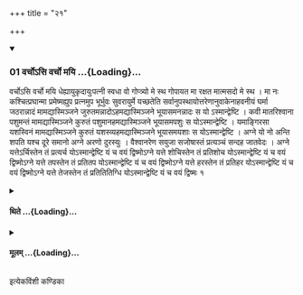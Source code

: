 +++
title = "२१"

+++

<div class="js_include" includetitle="true" newlevelforh1="3" unfilled url="/vedAH_yajuH/taittirIyam/sUtram/ApastambaH/shrautam/vishvAsa-prastutiH/06/21/01_varcho-si_varcho_mayi.md">
<details open><summary><h3>01 वर्चोऽसि वर्चो मयि ...{Loading}...</h3></summary>

वर्चोऽसि वर्चो मयि धेह्यायुकृदायुःपत्नी स्वधा वो गोप्त्र्यो मे स्थ गोपायत मा रक्षत मात्मसदो मे स्थ । मा नः कश्चित्प्रघान्मा प्रमेष्मह्युप प्रत्नमुप भूर्भुवः सुवरायुर्मे यच्छतेति सर्वानुपस्थायोत्तरेणानुवाकेनाहवनीयं घर्मा जठरान्नादं मामद्यास्मिञ्जने जुरुतमन्नादोऽहमद्यास्मिञ्जने भूयासमनन्नादः स यो ऽस्मान्द्वेष्टि । कवी मातरिश्वाना पशुमन्तं मामद्यास्मिञ्जने कुरुतं पशुमानहमद्यास्मिञ्जने भूयासमपशुः स योऽस्मान्द्वेष्टि । यमाङ्गिरसा यशस्विनं मामद्यास्मिञ्जने कुरुतं यशस्व्यहमद्यास्मिञ्जने भूयासमयशाः स योऽस्मान्द्वेष्टि । अग्ने यो नो अन्ति शपति यश्च दूरे समानो अग्ने अरणो दुरस्युः । वैश्वानरेण सयुजा सजोषास्तं प्रत्यञ्चं सन्दह जातवेदः । अग्ने यत्तेऽर्चिस्तेन तं प्रत्यर्च योऽस्मान्द्वेष्टि यं च वयं द्विष्मोऽग्ने यत्ते शोचिस्तेन तं प्रतिशोच योऽस्मान्द्वेष्टि यं च वयं द्विष्मोऽग्ने यत्ते तपस्तेन तं प्रतितप योऽस्मान्द्वेष्टि यं च वयं द्विष्मोऽग्ने यत्ते हरस्तेन तं प्रतिहर योऽस्मान्द्वेष्टि यं च वयं द्विष्मोऽग्ने यत्ते तेजस्तेन तं प्रतितितिग्धि योऽस्मान्द्वेष्टि यं च वयं द्विष्मः १
</details>
</div>
<div class="js_include collapsed" newlevelforh1="4" title="थिते" unfilled url="/vedAH_yajuH/taittirIyam/sUtram/ApastambaH/shrautam/thite/06/21/01_varcho-si_varcho_mayi.md">
<details><summary><h4>थिते ...{Loading}...</h4></summary>

वर्चोऽसि वर्चो मयि धेह्यायुकृदायुःपत्नी स्वधा वो गोप्त्र्यो मे स्थ गोपायत मा रक्षत मात्मसदो मे स्थ । मा नः कश्चित्प्रघान्मा प्रमेष्मह्युप प्रत्नमुप भूर्भुवः सुवरायुर्मे यच्छतेति सर्वानुपस्थायोत्तरेणानुवाकेनाहवनीयं घर्मा जठरान्नादं मामद्यास्मिञ्जने जुरुतमन्नादोऽहमद्यास्मिञ्जने भूयासमनन्नादः स यो ऽस्मान्द्वेष्टि । कवी मातरिश्वाना पशुमन्तं मामद्यास्मिञ्जने कुरुतं पशुमानहमद्यास्मिञ्जने भूयासमपशुः स योऽस्मान्द्वेष्टि । यमाङ्गिरसा यशस्विनं मामद्यास्मिञ्जने कुरुतं यशस्व्यहमद्यास्मिञ्जने भूयासमयशाः स योऽस्मान्द्वेष्टि । अग्ने यो नो अन्ति शपति यश्च दूरे समानो अग्ने अरणो दुरस्युः । वैश्वानरेण सयुजा सजोषास्तं प्रत्यञ्चं सन्दह जातवेदः । अग्ने यत्तेऽर्चिस्तेन तं प्रत्यर्च योऽस्मान्द्वेष्टि यं च वयं द्विष्मोऽग्ने यत्ते शोचिस्तेन तं प्रतिशोच योऽस्मान्द्वेष्टि यं च वयं द्विष्मोऽग्ने यत्ते तपस्तेन तं प्रतितप योऽस्मान्द्वेष्टि यं च वयं द्विष्मोऽग्ने यत्ते हरस्तेन तं प्रतिहर योऽस्मान्द्वेष्टि यं च वयं द्विष्मोऽग्ने यत्ते तेजस्तेन तं प्रतितितिग्धि योऽस्मान्द्वेष्टि यं च वयं द्विष्मः १
</details>
</div>
<div class="js_include collapsed" newlevelforh1="4" title="मूलम्" unfilled url="/vedAH_yajuH/taittirIyam/sUtram/ApastambaH/shrautam/mUlam/06/21/01_varcho-si_varcho_mayi.md">
<details><summary><h4>मूलम् ...{Loading}...</h4></summary>

वर्चोऽसि वर्चो मयि धेह्यायुकृदायुःपत्नी स्वधा वो गोप्त्र्यो मे स्थ गोपायत मा रक्षत मात्मसदो मे स्थ । मा नः कश्चित्प्रघान्मा प्रमेष्मह्युप प्रत्नमुप भूर्भुवः सुवरायुर्मे यच्छतेति सर्वानुपस्थायोत्तरेणानुवाकेनाहवनीयं घर्मा जठरान्नादं मामद्यास्मिञ्जने जुरुतमन्नादोऽहमद्यास्मिञ्जने भूयासमनन्नादः स यो ऽस्मान्द्वेष्टि । कवी मातरिश्वाना पशुमन्तं मामद्यास्मिञ्जने कुरुतं पशुमानहमद्यास्मिञ्जने भूयासमपशुः स योऽस्मान्द्वेष्टि । यमाङ्गिरसा यशस्विनं मामद्यास्मिञ्जने कुरुतं यशस्व्यहमद्यास्मिञ्जने भूयासमयशाः स योऽस्मान्द्वेष्टि । अग्ने यो नो अन्ति शपति यश्च दूरे समानो अग्ने अरणो दुरस्युः । वैश्वानरेण सयुजा सजोषास्तं प्रत्यञ्चं सन्दह जातवेदः । अग्ने यत्तेऽर्चिस्तेन तं प्रत्यर्च योऽस्मान्द्वेष्टि यं च वयं द्विष्मोऽग्ने यत्ते शोचिस्तेन तं प्रतिशोच योऽस्मान्द्वेष्टि यं च वयं द्विष्मोऽग्ने यत्ते तपस्तेन तं प्रतितप योऽस्मान्द्वेष्टि यं च वयं द्विष्मोऽग्ने यत्ते हरस्तेन तं प्रतिहर योऽस्मान्द्वेष्टि यं च वयं द्विष्मोऽग्ने यत्ते तेजस्तेन तं प्रतितितिग्धि योऽस्मान्द्वेष्टि यं च वयं द्विष्मः १
</details>
</div>

  
इत्येकविंशी कण्डिका 
